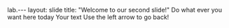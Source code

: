 
lab.---
layout: slide
title: "Welcome to our second slide!"
Do what ever you want here today
Your text
Use the left arrow to go back!
